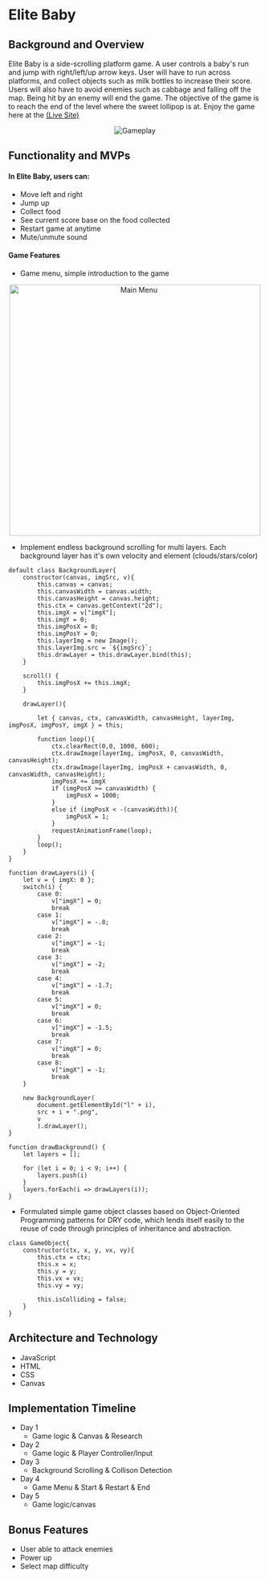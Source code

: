 # Elite Baby 

## Background and Overview
Elite Baby is a side-scrolling platform game. A user controls a baby's run and jump with right/left/up arrow keys. User will have to run across platforms, and collect objects such as milk bottles to increase their score. Users will also have to avoid enemies such as cabbage and falling off the map. Being hit by an enemy will end the game. The objective of the game is to reach the end of the level where the sweet lollipop is at. Enjoy the game here at the <a href="http://jianjiang.me/EliteBaby/"> (Live Site)</a>

<p align=center>
<img src="src/images/elitebaby1.gif" alt="Gameplay">
</p>

## Functionality and MVPs 

#### In Elite Baby, users can:
  - Move left and right
  - Jump up 
  - Collect food
  - See current score base on the food collected
  - Restart game at anytime
  - Mute/unmute sound

#### Game Features

- Game menu, simple introduction to the game 
<p align=center>
<img src="https://user-images.githubusercontent.com/50147749/78211520-32c82b80-747b-11ea-9d7e-ff9e635e7cd6.png" width=500 alt="Main Menu">
</p>

- Implement endless background scrolling for multi layers. Each background layer has it's own velocity and element (clouds/stars/color)

```
default class BackgroundLayer{  
    constructor(canvas, imgSrc, v){
        this.canvas = canvas;
        this.canvasWidth = canvas.width;
        this.canvasHeight = canvas.height;
        this.ctx = canvas.getContext("2d");
        this.imgX = v["imgX"];
        this.imgY = 0;
        this.imgPosX = 0;
        this.imgPosY = 0;
        this.layerImg = new Image();
        this.layerImg.src = `${imgSrc}`;
        this.drawLayer = this.drawLayer.bind(this);
    }

    scroll() {
        this.imgPosX += this.imgX;
    }

    drawLayer(){

        let { canvas, ctx, canvasWidth, canvasHeight, layerImg, imgPosX, imgPosY, imgX } = this;

        function loop(){
            ctx.clearRect(0,0, 1000, 600);
            ctx.drawImage(layerImg, imgPosX, 0, canvasWidth, canvasHeight);
            ctx.drawImage(layerImg, imgPosX + canvasWidth, 0, canvasWidth, canvasHeight);
            imgPosX += imgX
            if (imgPosX >= canvasWidth) {
                imgPosX = 1000;
            } 
            else if (imgPosX < -(canvasWidth)){
                imgPosX = 1;
            }
            requestAnimationFrame(loop);
        }
        loop();
    }
}
```

```
function drawLayers(i) {
    let v = { imgX: 0 };
    switch(i) {
        case 0:
            v["imgX"] = 0;
            break
        case 1:
            v["imgX"] = -.8;
            break
        case 2:
            v["imgX"] = -1;
            break
        case 3:
            v["imgX"] = -2;
            break    
        case 4:
            v["imgX"] = -1.7;
            break
        case 5:
            v["imgX"] = 0;
            break
        case 6:
            v["imgX"] = -1.5;
            break
        case 7:
            v["imgX"] = 0;
            break 
        case 8:
            v["imgX"] = -1;
            break               
    }

    new BackgroundLayer(
        document.getElementById("l" + i),
        src + i + ".png",
        v
        ).drawLayer();
}

function drawBackground() {
    let layers = [];

    for (let i = 0; i < 9; i++) {
        layers.push(i)
    }
    layers.forEach(i => drawLayers(i));
}
```
- Formulated simple game object classes based on Object-Oriented Programming patterns for DRY code, which lends itself easily to the reuse of code through principles of inheritance and abstraction.   

```
class GameObject{
    constructor(ctx, x, y, vx, vy){
        this.ctx = ctx;
        this.x = x;
        this.y = y;
        this.vx = vx;
        this.vy = vy;

        this.isColliding = false;
    }
}
```

## Architecture and Technology
- JavaScript
- HTML
- CSS
- Canvas

## Implementation Timeline 

- Day 1
    - Game logic & Canvas & Research
- Day 2
    - Game logic & Player Controller/Input
- Day 3
    - Background Scrolling & Collison Detection
- Day 4
    - Game Menu & Start & Restart & End
- Day 5
    - Game logic/canvas

## Bonus Features

- User able to attack enemies
- Power up
- Select map difficulty

